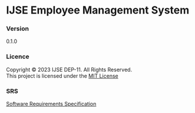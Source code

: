 # IJSE Employee Management System

### Version
0.1.0

### Licence
Copyright &copy; 2023 IJSE DEP-11. All Rights Reserved. <br>
This project is licensed under the [MIT License](Licence.txt)

### SRS
[Software Requirements Specification](SRS_Document.docx)
